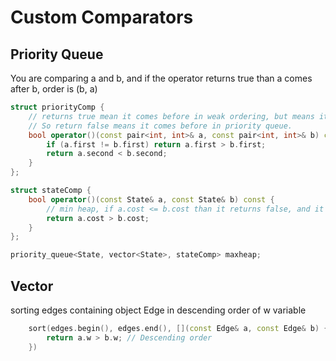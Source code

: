 # Custom Comparators


## Priority Queue

You are comparing a and b, and if the operator returns true than a comes after b, order is (b, a)

```cpp
struct priorityComp {
    // returns true mean it comes before in weak ordering, but means it comes after in priority queue.
    // So return false means it comes before in priority queue.
    bool operator()(const pair<int, int>& a, const pair<int, int>& b) const {
        if (a.first != b.first) return a.first > b.first;
        return a.second < b.second;
    }
};
```

```cpp
struct stateComp {
    bool operator()(const State& a, const State& b) const {
        // min heap, if a.cost <= b.cost than it returns false, and it knows the order is (a, b)
        return a.cost > b.cost;
    }
};

priority_queue<State, vector<State>, stateComp> maxheap;
```

## Vector 

sorting edges containing object Edge in descending order of w variable

```cpp
    sort(edges.begin(), edges.end(), [](const Edge& a, const Edge& b) {
        return a.w > b.w; // Descending order
    })
```
